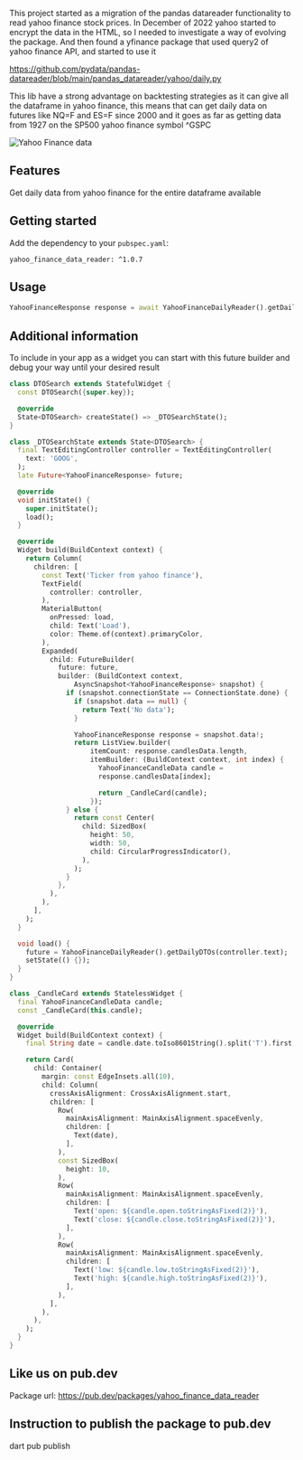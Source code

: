 This project started as a migration of the pandas datareader functionality to read yahoo finance stock prices. 
In December of 2022 yahoo started to encrypt the data in the HTML, so I needed to investigate a way of evolving the package.
And then found a yfinance package that used query2 of yahoo finance API, and started to use it

https://github.com/pydata/pandas-datareader/blob/main/pandas_datareader/yahoo/daily.py

This lib have a strong advantage on backtesting strategies as it can give all the dataframe in yahoo finance, this means that can get daily data on futures like NQ=F and ES=F since 2000 and it goes as far as getting data from 1927 on the SP500 yahoo finance symbol ^GSPC 

![Yahoo Finance data](https://raw.githubusercontent.com/ivofernandes/yahoo_finance_data_reader/master/doc/simulator_screenshot_1.png?raw=true)

## Features

Get daily data from yahoo finance for the entire dataframe available

## Getting started


Add the dependency to your `pubspec.yaml`:
```
yahoo_finance_data_reader: ^1.0.7
```

## Usage
```dart
YahooFinanceResponse response = await YahooFinanceDailyReader().getDailyDTOs('GOOG');
```

## Additional information
To include in your app as a widget you can start with this future builder and debug your way until your desired result

```dart
class DTOSearch extends StatefulWidget {
  const DTOSearch({super.key});

  @override
  State<DTOSearch> createState() => _DTOSearchState();
}

class _DTOSearchState extends State<DTOSearch> {
  final TextEditingController controller = TextEditingController(
    text: 'GOOG',
  );
  late Future<YahooFinanceResponse> future;

  @override
  void initState() {
    super.initState();
    load();
  }

  @override
  Widget build(BuildContext context) {
    return Column(
      children: [
        const Text('Ticker from yahoo finance'),
        TextField(
          controller: controller,
        ),
        MaterialButton(
          onPressed: load,
          child: Text('Load'),
          color: Theme.of(context).primaryColor,
        ),
        Expanded(
          child: FutureBuilder(
            future: future,
            builder: (BuildContext context,
                AsyncSnapshot<YahooFinanceResponse> snapshot) {
              if (snapshot.connectionState == ConnectionState.done) {
                if (snapshot.data == null) {
                  return Text('No data');
                }

                YahooFinanceResponse response = snapshot.data!;
                return ListView.builder(
                    itemCount: response.candlesData.length,
                    itemBuilder: (BuildContext context, int index) {
                      YahooFinanceCandleData candle =
                      response.candlesData[index];

                      return _CandleCard(candle);
                    });
              } else {
                return const Center(
                  child: SizedBox(
                    height: 50,
                    width: 50,
                    child: CircularProgressIndicator(),
                  ),
                );
              }
            },
          ),
        ),
      ],
    );
  }

  void load() {
    future = YahooFinanceDailyReader().getDailyDTOs(controller.text);
    setState(() {});
  }
}

class _CandleCard extends StatelessWidget {
  final YahooFinanceCandleData candle;
  const _CandleCard(this.candle);

  @override
  Widget build(BuildContext context) {
    final String date = candle.date.toIso8601String().split('T').first;

    return Card(
      child: Container(
        margin: const EdgeInsets.all(10),
        child: Column(
          crossAxisAlignment: CrossAxisAlignment.start,
          children: [
            Row(
              mainAxisAlignment: MainAxisAlignment.spaceEvenly,
              children: [
                Text(date),
              ],
            ),
            const SizedBox(
              height: 10,
            ),
            Row(
              mainAxisAlignment: MainAxisAlignment.spaceEvenly,
              children: [
                Text('open: ${candle.open.toStringAsFixed(2)}'),
                Text('close: ${candle.close.toStringAsFixed(2)}'),
              ],
            ),
            Row(
              mainAxisAlignment: MainAxisAlignment.spaceEvenly,
              children: [
                Text('low: ${candle.low.toStringAsFixed(2)}'),
                Text('high: ${candle.high.toStringAsFixed(2)}'),
              ],
            ),
          ],
        ),
      ),
    );
  }
}
```


## Like us on pub.dev
Package url:
https://pub.dev/packages/yahoo_finance_data_reader


## Instruction to publish the package to pub.dev
dart pub publish